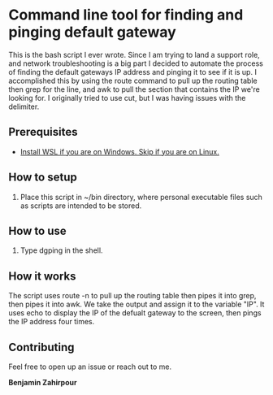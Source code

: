 # Command line tool for finding and pinging default gateway
This is the bash script I ever wrote. Since I am trying to land a support role, and network troubleshooting is a big part I decided to automate the process of finding the default gateways IP address and pinging it to see if it is up. I accomplished this by using the route command to pull up the routing table then grep for the line, and awk to pull the section that contains the IP we're looking for. I originally tried to use cut, but I was having issues with the delimiter.

## Prerequisites

- [Install WSL if you are on Windows. Skip if you are on Linux.](https://learn.microsoft.com/en-us/windows/wsl/install)

## How to setup

1. Place this script in ~/bin directory, where personal executable files such as scripts are intended to be stored.

## How to use

1. Type dgping in the shell.

## How it works

The script uses route -n to pull up the routing table then pipes it into grep, then pipes it into awk. We take the output and assign it to the variable "IP". It uses echo to display the IP of the defualt gateway to the screen, then pings the IP address four times.


## Contributing

Feel free to open up an issue or reach out to me.

 **Benjamin Zahirpour**
